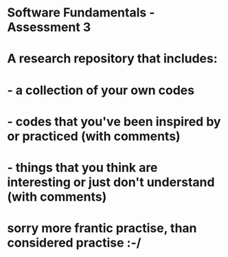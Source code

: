 # Software Fundamentals - Assessment 3
# A research repository that includes:
# - a collection of your own codes
# - codes that you've been inspired by or practiced (with comments)
# - things that you think are interesting or just don't understand (with comments)
# sorry more frantic practise, than considered practise :-/
